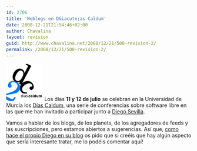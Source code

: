 ```yaml
---
id: 2706
title: 'Weblogs en D&iacute;as Caldum'
date: 2008-12-21T21:54:46+02:00
author: Chavalina
layout: revision
guid: http://www.chavalina.net/2008/12/21/508-revision-2/
permalink: /2008/12/21/508-revision-2/
---
```

<img class="imgizqda" src="/imagenes/fotos/dias-caldum.jpg" alt="D&iacute;as Caldum 2005" /> Los d&iacute;as **11 y 12 de julio** se celebran en la Universidad de Murcia los <a href="http://diascaldum.um.es/" target="_blank">D&iacute;as Caldum</a>, una serie de conferencias sobre software libre en las que me han invitado a participar junto a <a href="http://neuromancer.dif.um.es/blog/" target="_blank">Diego Sevilla</a>.

Vamos a hablar de los blogs, de los planets, de los agregadores de feeds y las suscripciones, pero estamos abiertos a sugerencias. As&iacute; que, <a href="http://neuromancer.dif.um.es/blog/?p=220" target="_blank">como hace el propio Diego en su blog</a> os pido que si cre&eacute;is que hay alg&uacute;n aspecto que ser&iacute;a interesante tratar, me lo pod&eacute;is comentar aqu&iacute;!